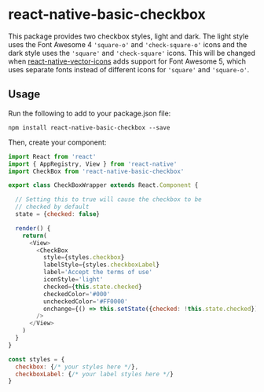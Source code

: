 # react-native-basic-checkbox
This package provides two checkbox styles, light and dark. The light style
uses the Font Awesome 4 `'square-o'` and `'check-square-o'` icons and the dark
style uses the `'square'` and `'check-square'` icons. This will be changed
when [react-native-vector-icons](https://github.com/oblador/react-native-vector-icons/)
adds support for Font Awesome 5, which uses separate fonts instead of different
icons for `'square'` and `'square-o'`.

## Usage

Run the following to add to your package.json file:
```
npm install react-native-basic-checkbox --save
```
Then, create your component:
```javascript
import React from 'react'
import { AppRegistry, View } from 'react-native'
import CheckBox from 'react-native-basic-checkbox'

export class CheckBoxWrapper extends React.Component {

  // Setting this to true will cause the checkbox to be
  // checked by default
  state = {checked: false}

  render() {
    return(
      <View>
        <CheckBox
          style={styles.checkbox}
          labelStyle={styles.checkboxLabel}
          label='Accept the terms of use'
          iconStyle='light'
          checked={this.state.checked}
          checkedColor='#000'
          uncheckedColor='#FF0000'
          onchange={() => this.setState({checked: !this.state.checked})}
        />
      </View>
    )
  }
}

const styles = {
  checkbox: {/* your styles here */},
  checkboxLabel: {/* your label styles here */}
}
```